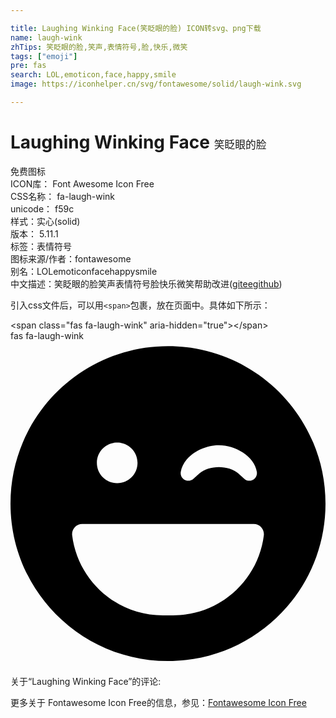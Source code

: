 ```yaml
---

title: Laughing Winking Face(笑眨眼的脸) ICON转svg、png下载
name: laugh-wink
zhTips: 笑眨眼的脸,笑声,表情符号,脸,快乐,微笑
tags: ["emoji"]
pre: fas
search: LOL,emoticon,face,happy,smile
image: https://iconhelper.cn/svg/fontawesome/solid/laugh-wink.svg

---
```


# Laughing Winking Face  <small style="font-size: 60%;font-weight: 100">笑眨眼的脸</small>


<div class="detail-page">
<p>
<span><span class="badge-success badge">免费图标</span> </span>
<br/>
<span>
ICON库：
<span class="badge-secondary badge">Font Awesome Icon Free</span> 
</span>
<br/>
<span>
CSS名称：
<span class="badge-secondary badge">fa-laugh-wink</span> 
</span>
<br/>
<span>
unicode：
<span class="badge-secondary badge">f59c</span> 
<copy-btn content='f59c' btn-title=""></copy-btn>
<copy-btn :content='String.fromCodePoint(parseInt("f59c", 16))' btn-title="复制U"></copy-btn>
</span><br/><span>样式：<span class="badge-light badge">实心(solid)</span></span>
<br/>
<span>
版本：
<span class="badge-secondary badge">5.11.1</span> 
</span><br/><span>标签：<span class="badge-light badge"><router-link to="/tags/emoji.html">表情符号</router-link></span></span>
<br/>
<span>图标来源/作者：<span class="badge-light badge">fontawesome</span></span> 
<br/>
<span>别名：<span class="badge-light badge">LOL</span><span class="badge-light badge">emoticon</span><span class="badge-light badge">face</span><span class="badge-light badge">happy</span><span class="badge-light badge">smile</span></span><br/><span class="zh-detail">中文描述：<span class="badge-primary badge">笑眨眼的脸</span><span class="badge-primary badge">笑声</span><span class="badge-primary badge">表情符号</span><span class="badge-primary badge">脸</span><span class="badge-primary badge">快乐</span><span class="badge-primary badge">微笑</span><span class="help-link"><span>帮助改进</span>(<a href="https://gitee.com/liuwave/icon-helper/edit/master/json/fontawesome/solid/laugh-wink.json" target="_blank" rel="noopener noreferrer">gitee</a><a href="https://github.com/liuwave/icon-helper/edit/master/json/fontawesome/solid/laugh-wink.json" target="_blank" rel="noopener noreferrer">github</a></span>)</span><br/>
</p>
</div>
<div class="alert alert-dark">
  <i class="fas fa-laugh-wink fa-xs"></i>
  <i class="fas fa-laugh-wink fa-sm"></i>
  <i class="fas fa-laugh-wink fa-lg"></i>
  <i class="fas fa-laugh-wink fa-2x"></i>
  <i class="fas fa-laugh-wink fa-3x"></i>
  <i class="fas fa-laugh-wink fa-5x"></i>
  <i class="fas fa-laugh-wink fa-7x"></i>
</div>
<div>
  <p>引入css文件后，可以用<code>&lt;span&gt;</code>包裹，放在页面中。具体如下所示：    
  </p>
  <div class="alert alert-primary" style="font-size: 14px">
    &lt;span class="fas fa-laugh-wink" aria-hidden="true"&gt;&lt;/span&gt;
    <copy-btn content='<span class="fas fa-laugh-wink" aria-hidden="true"></span>'></copy-btn>
  </div>
  <div class="alert alert-secondary">
    <i class="fas fa-laugh-wink"
    style="font-size: 24px"
    aria-hidden="true"></i> fas fa-laugh-wink
    <copy-btn content="fas fa-laugh-wink" btn-title="复制图标名称"></copy-btn>
  </div>
</div>
<div id="svg" class="svg-wrap">
<svg xmlns="http://www.w3.org/2000/svg" viewBox="0 0 496 512"><path d="M248 8C111 8 0 119 0 256s111 248 248 248 248-111 248-248S385 8 248 8zm20.1 198.1c4-25.2 34.2-42.1 59.9-42.1s55.9 16.9 59.9 42.1c1.7 11.1-11.4 18.3-19.8 10.8l-9.5-8.5c-14.8-13.2-46.2-13.2-61 0L288 217c-8.4 7.4-21.6.3-19.9-10.9zM168 160c17.7 0 32 14.3 32 32s-14.3 32-32 32-32-14.3-32-32 14.3-32 32-32zm230.9 146C390 377 329.4 432 256 432h-16c-73.4 0-134-55-142.9-126-1.2-9.5 6.3-18 15.9-18h270c9.6 0 17.1 8.4 15.9 18z"/></svg>
</div>
<detail full-name='fa-laugh-wink'></detail>
<div>
<p>关于“Laughing Winking Face”的评论:</p>
</div>
<Vssue title="关于“Laughing Winking Face”的评论" ></Vssue>    
<div><p>更多关于  Fontawesome Icon Free的信息，参见：<a target="_blank" href="https://iconhelper.cn/fontawesome.html">Fontawesome Icon Free</a>
</p></div>
